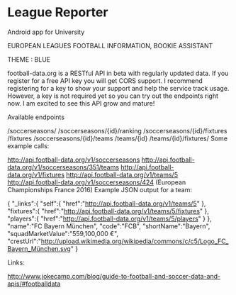 # League Reporter
Android app for University
 

EUROPEAN LEAGUES FOOTBALL INFORMATION, BOOKIE ASSISTANT

THEME : BLUE
 
 football-data.org is a RESTful API in beta with regularly updated data. If you register for a free API key you will get CORS support. I recommend registering for a key to show your support and help the service track usage. However, a key is not required yet so you can try out the endpoints right now. I am excited to see this API grow and mature!
 
 Available endpoints
 
 /soccerseasons/
 /soccerseasons/{id}/ranking
 /soccerseasons/{id}/fixtures
 /fixtures
 /soccerseasons/{id}/teams
 /teams/{id}
 /teams/{id}/fixtures/
 Some example calls:
 
 http://api.football-data.org/v1/soccerseasons
 http://api.football-data.org/v1/soccerseasons/351/teams
 http://api.football-data.org/v1/fixtures
 http://api.football-data.org/v1/teams/5
 http://api.football-data.org/v1/soccerseasons/424 (European Championships France 2016)
 Example JSON output for a team:
 
 {
    "_links":{
       "self":{
          "href":"http://api.football-data.org/v1/teams/5"
       },
       "fixtures":{
          "href":"http://api.football-data.org/v1/teams/5/fixtures"
       },
       "players":{
          "href":"http://api.football-data.org/v1/teams/5/players"
       }
    },
    "name":"FC Bayern München",
    "code":"FCB",
    "shortName":"Bayern",
    "squadMarketValue":"559,100,000 €",
    "crestUrl":"http://upload.wikimedia.org/wikipedia/commons/c/c5/Logo_FC_Bayern_München.svg"
 }
 
 
 Links: 
 
 http://www.jokecamp.com/blog/guide-to-football-and-soccer-data-and-apis/#footballdata
